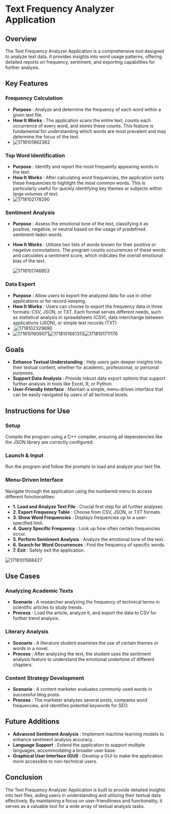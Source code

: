 # Text Frequency Analyzer Application

## Overview

The Text Frequency Analyzer Application is a comprehensive tool designed to analyze text data. It provides insights into word usage patterns, offering detailed reports on frequency, sentiment, and exporting capabilities for further analysis.

## Key Features

### Frequency Calculation

* **Purpose** : Analyze and determine the frequency of each word within a given text file.
* **How It Works** : The application scans the entire text, counts each occurrence of every word, and stores these counts. This feature is fundamental for understanding which words are most prevalent and may determine the focus of the text.
* ![1718101862362](./image/1718101862362.png)

### Top Word Identification

* **Purpose** : Identify and report the most frequently appearing words in the text.
* **How It Works** : After calculating word frequencies, the application sorts these frequencies to highlight the most common words. This is particularly useful for quickly identifying key themes or subjects within large volumes of text.
* ![1718102178290](./image/1718102178290.png)

### Sentiment Analysis

* **Purpose** : Assess the emotional tone of the text, classifying it as positive, negative, or neutral based on the usage of predefined sentiment-laden words.
* **How It Works** : Utilizes two lists of words known for their positive or negative connotations. The program counts occurrences of these words and calculates a sentiment score, which indicates the overall emotional bias of the text.

  ![1718101746953](./image/1718101746953.png)

### Data Export

* **Purpose** : Allow users to export the analyzed data for use in other applications or for record-keeping.
* **How It Works** : Users can choose to export the frequency data in three formats: CSV, JSON, or TXT. Each format serves different needs, such as statistical analysis in spreadsheets (CSV), data interchange between applications (JSON), or simple text records (TXT)
* .![1718102329690](./image/1718102329690.png)
* ![1718101609071](./image/1718101609071.png)![1718101661313](./image/1718101661313.png)![1718101711176](./image/1718101711176.png)

## Goals

* **Enhance Textual Understanding** : Help users gain deeper insights into their textual content, whether for academic, professional, or personal purposes.
* **Support Data Analysis** : Provide robust data export options that support further analysis in tools like Excel, R, or Python.
* **User-Friendly Interface** : Maintain a simple, menu-driven interface that can be easily navigated by users of all technical levels.

## Instructions for Use

### Setup

Compile the program using a C++ compiler, ensuring all dependencies like the JSON library are correctly configured.

### Launch & Input

Run the program and follow the prompts to load and analyze your text file.

### Menu-Driven Interface

Navigate through the application using the numbered menu to access different functionalities:

* **1. Load and Analyze Text File** : Crucial first step for all further analyses.
* **2. Export Frequency Table** : Choose from CSV, JSON, or TXT formats.
* **3. Show Word Frequencies** : Displays frequencies up to a user-specified limit.
* **4. Query Specific Frequency** : Look up how often certain frequencies occur.
* **5. Perform Sentiment Analysis** : Analyze the emotional tone of the text.
* **6. Search for Word Occurrences** : Find the frequency of specific words.
* **7. Exit** : Safely exit the application.

![1718101568427](./image/1718101568427.png)

## Use Cases

### Analyzing Academic Texts

* **Scenario** : A researcher analyzing the frequency of technical terms in scientific articles to study trends.
* **Process** : Load the article, analyze it, and export the data to CSV for further trend analysis.

### Literary Analysis

* **Scenario** : A literature student examines the use of certain themes or words in a novel.
* **Process** : After analyzing the text, the student uses the sentiment analysis feature to understand the emotional undertone of different chapters.

### Content Strategy Development

* **Scenario** : A content marketer evaluates commonly used words in successful blog posts.
* **Process** : The marketer analyzes several posts, compares word frequencies, and identifies potential keywords for SEO.

## Future Additions

* **Advanced Sentiment Analysis** : Implement machine learning models to enhance sentiment analysis accuracy.
* **Language Support** : Extend the application to support multiple languages, accommodating a broader user base.
* **Graphical User Interface (GUI)** : Develop a GUI to make the application more accessible to non-technical users.

## Conclusion

The Text Frequency Analyzer Application is built to provide detailed insights into text files, aiding users in understanding and utilizing their textual data effectively. By maintaining a focus on user-friendliness and functionality, it serves as a valuable tool for a wide array of textual analysis tasks.
